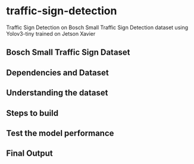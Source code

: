 # traffic-sign-detection

Traffic Sign Detection on Bosch Small Traffic Sign Detection dataset using Yolov3-tiny trained on Jetson Xavier

## Bosch Small Traffic Sign Dataset


## Dependencies and Dataset


## Understanding the dataset



## Steps to build



## Test the model performance 



## Final Output
